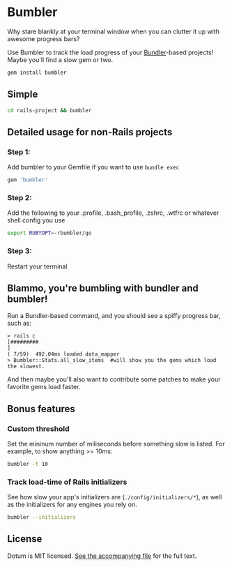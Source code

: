 Bumbler
=======

Why stare blankly at your terminal window when you can clutter it up with
awesome progress bars?

Use Bumbler to track the load progress of your
[Bundler](http://gembundler.com/)-based projects!  Maybe you'll find a slow gem
or two.

```bash
gem install bumbler
```

Simple
------

```bash
cd rails-project && bumbler
```


Detailed usage for non-Rails projects
-------------------------------------

### Step 1:

Add bumbler to your Gemfile if you want to use `bundle exec`

```ruby
gem 'bumbler'
```

### Step 2:

Add the following to your .profile, .bash_profile, .zshrc, .wtfrc or whatever
shell config you use

```bash
export RUBYOPT=-rbumbler/go
```

### Step 3:

Restart your terminal


Blammo, you're bumbling with bundler and bumbler!
-------------------------------------------------

Run a Bundler-based command, and you should see a spiffy progress bar, such as:

```
> rails c
[#########                                                                     ]
( 7/59)  492.04ms loaded data_mapper
> Bumbler::Stats.all_slow_items  #will show you the gems which load the slowest.
```

And then maybe you'll also want to contribute some patches to make your favorite
gems load faster.


Bonus features
--------------

### Custom threshold

Set the mininum number of miliseconds before something slow is listed. For
example, to show anything >= 10ms:

```bash
bumbler -t 10
```

### Track load-time of Rails initializers

See how slow your app's initializers are (`./config/initializers/*`), as well as
the initializers for any engines you rely on.

```bash
bumbler --initializers
```


License
-------

Dotum is MIT licensed. [See the accompanying file](MIT-LICENSE.md) for the full
text.

